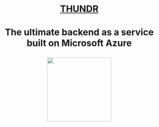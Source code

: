 <h1 align="center"><a href="https://thundr.dev" target="__blank">THUNDR</a><h1>
<p align="center">The ultimate backend as a service built on Microsoft Azure</p>

<p align="center">
  <img src="https://github.com/thundr-dev/thundr-website/blob/main/thundr-logo.png"  height="200px" />
</p>

